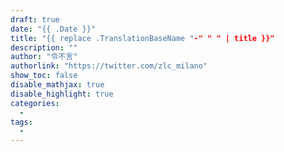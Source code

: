 ```yaml
---
draft: true
date: "{{ .Date }}"
title: "{{ replace .TranslationBaseName "-" " " | title }}"
description: ""
author: "令不言"
authorlink: "https://twitter.com/zlc_milano"
show_toc: false
disable_mathjax: true
disable_highlight: true
categories:
  - 
tags: 
  - 
---
```

